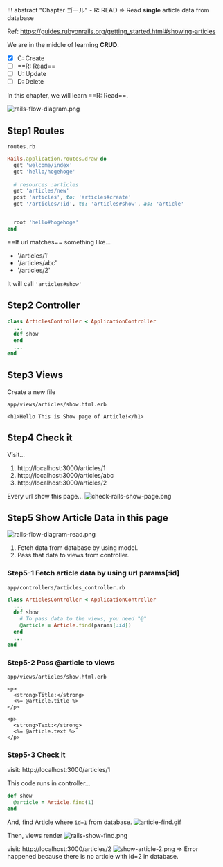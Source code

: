 !!! abstract "Chapter ゴール"
    - R: READ => Read **single** article data from database

Ref: https://guides.rubyonrails.org/getting_started.html#showing-articles

We are in the middle of learning **CRUD**.

* [x] C: Create
* [ ] ==R: Read==
* [ ] U: Update
* [ ] D: Delete

In this chapter, we will learn ==R: Read==.

![rails-flow-diagram.png](https://coderhackers-1304676641.cos.ap-tokyo.myqcloud.com/the-complete-webdev-with-rails-2020/rails-guide-basics/rails-flow-diagram.png)


## Step1 Routes
`routes.rb`
```Ruby hl_lines="8"
Rails.application.routes.draw do
  get 'welcome/index'
  get 'hello/hogehoge'
  
  # resources :articles
  get 'articles/new'
  post 'articles', to: 'articles#create'
  get '/articles/:id', to: 'articles#show', as: 'article'


  root 'hello#hogehoge'
end
```

==If url matches== something like...

- '/articles/1'
- '/articles/abc'
- '/articles/2'


It will call `'articles#show'`

## Step2 Controller
```ruby
class ArticlesController < ApplicationController
  ...
  def show
  end
  ...
end
```

## Step3 Views
Create a new file 

`app/views/articles/show.html.erb`
```erb
<h1>Hello This is Show page of Article!</h1>
```


## Step4 Check it
Visit...

1. http://localhost:3000/articles/1
2. http://localhost:3000/articles/abc
3. http://localhost:3000/articles/2

Every url show this page...
![check-rails-show-page.png](https://coderhackers-1304676641.cos.ap-tokyo.myqcloud.com/the-complete-webdev-with-rails-2020/rails-guide-basics/check-rails-show-page.png)

## Step5 Show Article Data in this page
![rails-flow-diagram-read.png](https://coderhackers-1304676641.cos.ap-tokyo.myqcloud.com/the-complete-webdev-with-rails-2020/rails-guide-basics/rails-flow-diagram-read.png)

1. Fetch data from database by using model.
2. Pass that data to views from controller.

### Step5-1 Fetch article data by using url params[:id]
`app/controllers/articles_controller.rb`
```ruby
class ArticlesController < ApplicationController
  ...
  def show
    # To pass data to the views, you need "@"
    @article = Article.find(params[:id])
  end
  ...
end
```

### Step5-2 Pass @article to views
`app/views/articles/show.html.erb`
```erb
<p>
  <strong>Title:</strong>
  <%= @article.title %>
</p>
 
<p>
  <strong>Text:</strong>
  <%= @article.text %>
</p>
```

### Step5-3 Check it
visit: http://localhost:3000/articles/1

This code runs in controller...
```ruby
def show
  @article = Article.find(1)
end
```
And, find Article where `id=1` from database.
![article-find.gif](https://coderhackers-1304676641.cos.ap-tokyo.myqcloud.com/the-complete-webdev-with-rails-2020/rails-guide-basics/article-find.gif)

Then, views render
![rails-show-find.png](https://coderhackers-1304676641.cos.ap-tokyo.myqcloud.com/the-complete-webdev-with-rails-2020/rails-guide-basics/rails-show-find.png)


visit: http://localhost:3000/articles/2
![show-article-2.png](https://coderhackers-1304676641.cos.ap-tokyo.myqcloud.com/the-complete-webdev-with-rails-2020/rails-guide-basics/show-article-2.png)
=> Error happened because there is no article with id=2 in database.